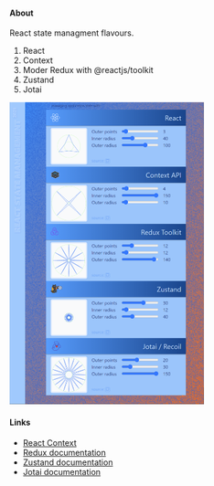 #### About

React state managment flavours.

1. React
1. Context
2. Moder Redux with @reactjs/toolkit
3. Zustand
4. Jotai

<img src="src/assets/previews/2021-08-05_18-18-46.png" width="340px" />

#### Links

* [React Context](https://reactjs.org/docs/context.html)
* [Redux documentation](https://redux.js.org/introduction/core-concepts)
* [Zustand documentation](https://docs.pmnd.rs/zustand)
* [Jotai documentation](https://docs.pmnd.rs/jotai)
